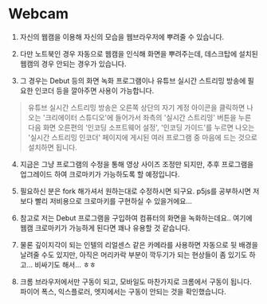 # Webcam

1. 자신의 웹캠을 이용해 자신의 모습을 웹브라우저에 뿌려줄 수 있습니다.   

2. 다만 노트북인 경우 자동으로 웹캠을 인식해 화면을 뿌려주는데, 데스크탑에 설치된 웹캠의 경우 안되는 경우가 있습니다.   

3. 그 경우는 Debut 등의 화면 녹화 프로그램이나 유튜브 실시간 스트리밍 방송에 필요한 인코더 등을 깔아주면 사용이 가능합니다.   

> 유튜브 실시간 스트리밍 방송은 오른쪽 상단의 자기 계정 아이콘을 클릭하면 나오는 '크리에이터 스튜디오'에 들어가서 좌측의 '실시간 스트리밍' 버튼을 누른 다음 화면 오른편의  '인코딩 소프트웨어 설정', '인코딩 가이드'를 누르면 나오는 '실시간 스트리밍 인코더' 페이지에 게시된 여러 프로그램 중 마음에 드는 것으로 설치하면 됩니다.
 

4. 지금은 그냥 프로그램의 수정을 통해 영상 사이즈 조정만 되지만, 추후 프로그램을 업그레이드 하여 크로마키가 가능하도록 할 예정입니다.   

5. 필요하신 분은 fork 해가셔서 원하는대로 수정하시면 되구요. p5js를 공부하시면 저보다 빨리 저비용으로 크로마키를 구현하실 수 있을거에요...  

6. 참고로 저는 Debut 프로그램을 구입하여 컴퓨터의 화면을 녹화하는데요.. 여기에 웹캠 크로마키가 가능하게 된다면 꽤나 유용할 것 같습니다.   

7. 물론 깊이지각이 되는 인텔의 리얼센스 같은 카메라를 사용하면 자동으로 뒷 배경을 날려줄 수도 있지만, 아직은 머리카락 부분이 깍두기가 되는 현상들이 좀 있기도 하고... 비싸기도 해서... ㅎㅎ  

8. 크롬 브라우저에서만 구동이 되고, 모바일도 마찬가지로 크롬에서 구동이 됩니다. 파이어 폭스, 익스플로러, 엣지에서는 구동이 안되는 것을 확인했습니다. 
